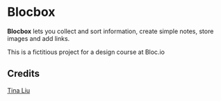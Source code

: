 # Blocbox
**Blocbox** lets you collect and sort information, create simple notes, store images and add links.

This is a fictitious project for a design course at Bloc.io
## Credits
[Tina Liu](https://github.com/tinalliutomato)
